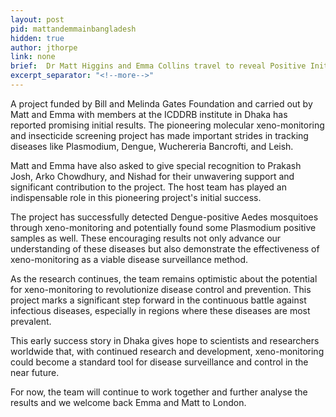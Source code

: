 ```yaml
---
layout: post
pid: mattandemmainbangladesh
hidden: true
author: jthorpe
link: none
brief:  Dr Matt Higgins and Emma Collins travel to reveal Positive Initial Results for Xeno-Monitoring in Dhaka
excerpt_separator: "<!--more-->"
---
```


A project funded by Bill and Melinda Gates Foundation and carried out by Matt and Emma with members at the ICDDRB institute in Dhaka has reported promising initial results. The pioneering molecular xeno-monitoring and insecticide screening project has made important strides in tracking diseases like Plasmodium, Dengue, Wuchereria Bancrofti, and Leish.

Matt and Emma have also asked to give special recognition to Prakash Josh, Arko Chowdhury, and Nishad for their unwavering support and significant contribution to the project. The host team has played an indispensable role in this pioneering project's initial success.

The project has successfully detected Dengue-positive Aedes mosquitoes through xeno-monitoring and potentially found some Plasmodium positive samples as well. These encouraging results not only advance our understanding of these diseases but also demonstrate the effectiveness of xeno-monitoring as a viable disease surveillance method.

As the research continues, the team remains optimistic about the potential for xeno-monitoring to revolutionize disease control and prevention. This project marks a significant step forward in the continuous battle against infectious diseases, especially in regions where these diseases are most prevalent.

This early success story in Dhaka gives hope to scientists and researchers worldwide that, with continued research and development, xeno-monitoring could become a standard tool for disease surveillance and control in the near future.

For now, the team will continue to work together and further analyse the results and we welcome back Emma and Matt to London.
